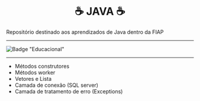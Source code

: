 <h1 align=center>☕ JAVA ☕</h1>
Repositório destinado aos aprendizados de Java dentro da FIAP

__________________________________________________________________________________________________________________________________________

![Badge "Educacional"](http://img.shields.io/static/v1?label=Educacional&message=java&color=ORANGE&style=for-the-badge)

__________________________________________________________________________________________________________________________________________

* Métodos construtores
* Métodos worker
* Vetores e Lista
* Camada de conexão (SQL server)
* Camada de tratamento de erro (Exceptions)
